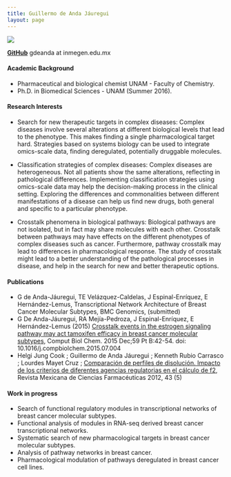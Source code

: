 ```yaml
---
title: Guillermo de Anda Jáuregui
layout: page
---
```

![][image]


**[GitHub][2]**
gdeanda at inmegen.edu.mx

#### Academic Background

* Pharmaceutical and biological chemist  UNAM - Faculty of Chemistry.
* Ph.D. in Biomedical Sciences - UNAM (Summer 2016).

#### Research Interests

* Search for new therapeutic targets in complex diseases: Complex diseases involve several alterations at different biological levels that lead to the phenotype. This makes finding a single pharmacological target hard. Strategies based on systems biology can be used to integrate omics-scale data, finding deregulated, potentially druggable molecules.

* Classification strategies of complex diseases: Complex diseases are heterogeneous. Not all patients show the same alterations, reflecting in pathological differences. Implementing classification strategies using omics-scale data may help the decision-making process in the clinical setting. Exploring the differences and commonalities between different manifestations of a disease can help us find new drugs, both general and specific to a particular phenotype. 

* Crosstalk phenomena in biological pathways: Biological pathways are not isolated, but in fact may share molecules with each other. Crosstalk between pathways may have effects on the different phenotypes of complex diseases such as cancer. Furthermore, pathway crosstalk may lead to differences in pharmacological response. The study of crosstalk might lead to a better understanding of the pathological processes in disease, and help in the search for new and better therapeutic options.


#### Publications

* G de Anda-Jáuregui, TE Velázquez-Caldelas, J Espinal-Enríquez, E Hernández-Lemus, Transcriptional Network Architecture of Breast Cancer Molecular Subtypes, BMC Genomics, (submitted)
* G De Anda-Jáuregui, RA Mejía-Pedroza, J Espinal-Enríquez, E Hernández-Lemus (2015) [Crosstalk events in the estrogen signaling pathway may act tamoxifen efficacy in breast cancer molecular subtypes][6], Comput Biol Chem. 2015 Dec;59 Pt B:42-54. doi: 10.1016/j.compbiolchem.2015.07.004 
* Helgi Jung Cook ; Guillermo de Anda Jáuregui ; Kenneth Rubio Carrasco ; Lourdes Mayet Cruz ; [Comparación de perfiles de disolución. Impacto de los criterios de diferentes agencias regulatorias en el cálculo de f2][5], Revista Mexicana de Ciencias Farmacéuticas 2012, 43 (5)

#### Work in progress

* Search of functional regulatory modules in transcriptional networks of breast cancer molecular subtypes.
* Functional analysis of modules in RNA-seq derived breast cancer transcriptional networks.
* Systematic search of new pharmacological targets in breast cancer molecular subtypes.
* Analysis of pathway networks in breast cancer.
* Pharmacological modulation of pathways deregulated in breast cancer cell lines.


[image]: https://cloud.githubusercontent.com/assets/9357097/15756335/64eccc38-28c6-11e6-9d82-cfb93ce1bb85.png
[2]: https://github.com/guillermodeandajauregui
[6]:http://www.ncbi.nlm.nih.gov/pubmed/26345254
[5]:http://asociacionfarmaceuticamexicana.org.mx/revistas/2012/RMCF%20V43-3/ARTICULOS%20PDF/COMPARACION%20DE%20PERFILES%20DE%20DISOLUCION.%20IMPACTO%20DE%20LOS%20CRITERIOS%20DE%20DIFERENTES%20AGENCIAS%20REGULATORIAS%20EN%20EL%20CALCULO%20DE%20f2.pdf
